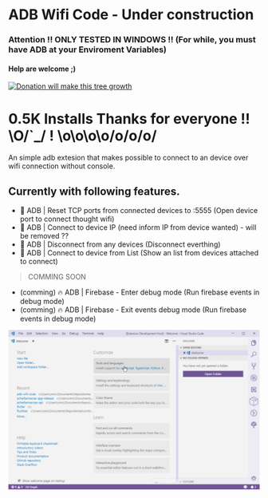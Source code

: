 # ADB Wifi Code - Under construction

### Attention !! ONLY TESTED IN WINDOWS !! (For while, you must have ADB at your Enviroment Variables)

#### Help are welcome ;)

<a href="https://www.paypal.com/cgi-bin/webscr?cmd=_s-xclick&hosted_button_id=TKRZ7F4FV4QY4&source=url">![Donation will make this tree growth](https://www.paypalobjects.com/en_US/i/btn/btn_donateCC_LG.gif)</a>

# 0.5K Installs Thanks for everyone !! \O/`\_/ ! \o\o\o\o/o/o/o/

An simple adb extesion that makes possible to connect to an device over wifi connection without console.

## Currently with following features.

- 📱 ADB | Reset TCP ports from connected devices to :5555 (Open device port to connect thought wifi)
- 📱 ADB | Connect to device IP (need inform IP from device wanted) - will be removed ??
- 📱 ADB | Disconnect from any devices (Disconnect everthing)
- 📱 ADB | Connect to device from List (Show an list from devices attached to connect)

> COMMING SOON

- (comming) 🔥 ADB | Firebase - Enter debug mode (Run firebase events in debug mode)
- (comming) 🔥 ADB | Firebase - Exit events debug mode (Run firebase events in debug mode)

![status bar](media/record1.gif)
